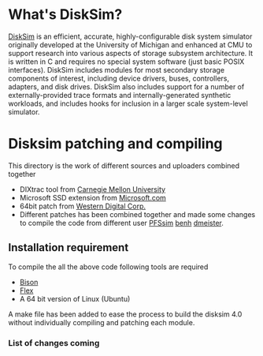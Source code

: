 # What's DiskSim?

[DiskSim](http://www.pdl.cmu.edu/DiskSim/index.shtml) is an efficient, accurate, highly-configurable disk system simulator originally developed at the University of Michigan and enhanced at CMU to support research into various aspects of storage subsystem architecture. It is written in C and requires no special system software (just basic POSIX interfaces). DiskSim includes modules for most secondary storage components of interest, including device drivers, buses, controllers, adapters, and disk drives. DiskSim also includes support for a number of externally-provided trace formats and internally-generated synthetic workloads, and includes hooks for inclusion in a larger scale system-level simulator.

# Disksim patching and compiling
This directory is the work of different sources and uploaders combined together
* DIXtrac tool from [Carnegie Mellon University](http://www.pdl.cmu.edu/DiskSim/index.shtml)
* Microsoft SSD extension from [Microsoft.com](https://www.microsoft.com/en-us/download/details.aspx?id=52332)
* 64bit patch from [Western Digital Corp.](https://github.com/westerndigitalcorporation/DiskSim)
* Different patches has been combined together and made some changes to compile the code from different user [PFSsim](https://github.com/myidpt/PFSsim) [benh](https://github.com/benh) [dmeister](https://github.com/dmeister).



## Installation requirement
To compile the all the above code following tools are required
* [Bison](https://www.gnu.org/software/bison/)
* [Flex](https://github.com/westes/flex)
* A 64 bit version of Linux (Ubuntu)

A make file has been added to ease the process to build the disksim 4.0 without individually compiling and patching each module.

### List of changes coming
